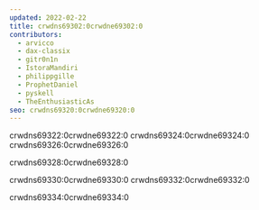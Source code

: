 ```yaml
---
updated: 2022-02-22
title: crwdns69302:0crwdne69302:0
contributors:
  - arvicco
  - dax-classix
  - gitr0n1n
  - IstoraMandiri
  - philippgille
  - ProphetDaniel
  - pyskell
  - TheEnthusiasticAs
seo: crwdns69320:0crwdne69320:0
---
```


crwdns69322:0crwdne69322:0 crwdns69324:0crwdne69324:0 crwdns69326:0crwdne69326:0

crwdns69328:0crwdne69328:0

crwdns69330:0crwdne69330:0 crwdns69332:0crwdne69332:0

crwdns69334:0crwdne69334:0